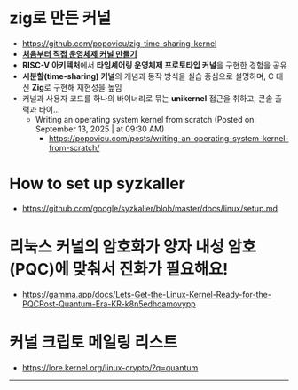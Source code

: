 # zig로 만든 커널
- https://github.com/popovicu/zig-time-sharing-kernel
- **[처음부터 직접 운영체제 커널 만들기](<https://news.hada.io/topic?id=23105&utm_source=discord&utm_medium=bot&utm_campaign=1480>)**
- **RISC-V 아키텍처**에서 **타임셰어링 운영체제 프로토타입 커널**을 구현한 경험을 공유  
- **시분할(time-sharing) 커널**의 개념과 동작 방식을 실습 중심으로 설명하며, C 대신 **Zig**로 구현해 재현성을 높임  
- 커널과 사용자 코드를 하나의 바이너리로 묶는 **unikernel** 접근을 취하고, 콘솔 출력과 타이…
  - Writing an operating system kernel from scratch (Posted on: September 13, 2025 |  at 09:30 AM)
    - https://popovicu.com/posts/writing-an-operating-system-kernel-from-scratch/

# How to set up syzkaller
- https://github.com/google/syzkaller/blob/master/docs/linux/setup.md


# 리눅스 커널의 암호화가 양자 내성 암호(PQC)에 맞춰서 진화가 필요해요!
- https://gamma.app/docs/Lets-Get-the-Linux-Kernel-Ready-for-the-PQCPost-Quantum-Era-KR-k8n5edhoamovypp


# 커널 크립토 메일링 리스트
- https://lore.kernel.org/linux-crypto/?q=quantum


<hr />